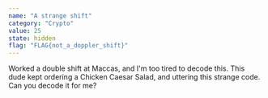 ```yaml
---
name: "A strange shift"
category: "Crypto"
value: 25
state: hidden
flag: "FLAG{not_a_doppler_shift}"
---
```


Worked a double shift at Maccas, and I'm too tired to decode this. This dude kept ordering a Chicken Caesar Salad, and uttering this strange code. Can you decode it for me?
